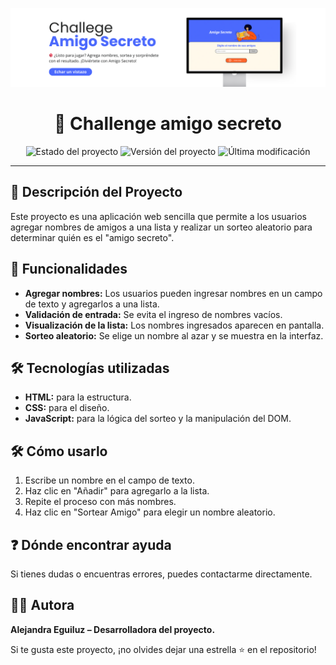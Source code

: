![Challenge del amigo secreto](https://github.com/ale-egui/challenge-amigo-secreto/blob/b2d3a0bfcd1383004dca190baa808df5251538f1/assets/readme/banner%20readme%20github%20-%20proyecto%20amigo%20secreto.png)

<h1 align="center"> 🎁 Challenge amigo secreto</h1>

<p align="center">
   <img src="https://img.shields.io/badge/ESTADO%20-%20DISPONIBLE-green" alt="Estado del proyecto">
   <img src="https://img.shields.io/badge/VERSIÓN%20-%201.0.0-blue" alt="Versión del proyecto">
   <img src="https://img.shields.io/badge/ÚLTIMA%20MODIFICACIÓN%20-%20MARZO-green" alt="Última modificación">
</p>
  
---

## 📌 Descripción del Proyecto

Este proyecto es una aplicación web sencilla que permite a los usuarios agregar nombres de amigos a una lista y realizar un sorteo aleatorio para determinar quién es el "amigo secreto".

## 🚀 Funcionalidades

- **Agregar nombres:** Los usuarios pueden ingresar nombres en un campo de texto y agregarlos a una lista.
- **Validación de entrada:** Se evita el ingreso de nombres vacíos.
- **Visualización de la lista:** Los nombres ingresados aparecen en pantalla.
- **Sorteo aleatorio:** Se elige un nombre al azar y se muestra en la interfaz.

## 🛠️ Tecnologías utilizadas

- **HTML:** para la estructura.
- **CSS:** para el diseño.
- **JavaScript:** para la lógica del sorteo y la manipulación del DOM.

## 🛠️ Cómo usarlo

1. Escribe un nombre en el campo de texto.
2. Haz clic en "Añadir" para agregarlo a la lista.
3. Repite el proceso con más nombres.
4. Haz clic en "Sortear Amigo" para elegir un nombre aleatorio.

## ❓ Dónde encontrar ayuda

Si tienes dudas o encuentras errores, puedes contactarme directamente.

## 👨‍💻 Autora

**Alejandra Eguiluz – Desarrolladora del proyecto.**

Si te gusta este proyecto, ¡no olvides dejar una estrella ⭐ en el repositorio!

